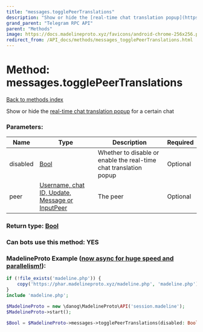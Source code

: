```yaml
---
title: "messages.togglePeerTranslations"
description: "Show or hide the [real-time chat translation popup](https://core.telegram.org/api/translation) for a certain chat"
grand_parent: "Telegram RPC API"
parent: "Methods"
image: https://docs.madelineproto.xyz/favicons/android-chrome-256x256.png
redirect_from: /API_docs/methods/messages_togglePeerTranslations.html
---
```

# Method: messages.togglePeerTranslations
[Back to methods index](index.html)



Show or hide the [real-time chat translation popup](https://core.telegram.org/api/translation) for a certain chat

### Parameters:

| Name     |    Type       | Description | Required |
|----------|---------------|-------------|----------|
|disabled|[Bool](/API_docs/types/Bool.html) | Whether to disable or enable the real-time chat translation popup | Optional|
|peer|[Username, chat ID, Update, Message or InputPeer](/API_docs/types/InputPeer.html) | The peer | Optional|


### Return type: [Bool](/API_docs/types/Bool.html)

### Can bots use this method: **YES**


### MadelineProto Example ([now async for huge speed and parallelism!](https://docs.madelineproto.xyz/docs/ASYNC.html)):


```php
if (!file_exists('madeline.php')) {
    copy('https://phar.madelineproto.xyz/madeline.php', 'madeline.php');
}
include 'madeline.php';

$MadelineProto = new \danog\MadelineProto\API('session.madeline');
$MadelineProto->start();

$Bool = $MadelineProto->messages->togglePeerTranslations(disabled: Bool, peer: InputPeer, );
```

